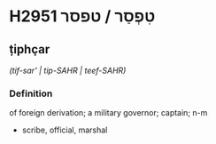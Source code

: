 # H2951 טִפְסַר / טפסר

## ṭiphçar

_(tif-sar' | tip-SAHR | teef-SAHR)_

### Definition

of foreign derivation; a military governor; captain; n-m

- scribe, official, marshal
